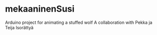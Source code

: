 # mekaaninenSusi
Arduino project for animating a stuffed wolf
A collaboration with Pekka ja Teija Isorättyä
